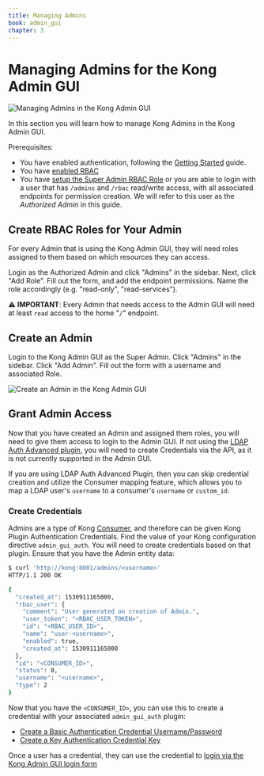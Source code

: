 ```yaml
---
title: Managing Admins
book: admin_gui
chapter: 3
---
```

# Managing Admins for the Kong Admin GUI

![Managing Admins in the Kong Admin GUI](https://konghq.com/wp-content/uploads/2018/07/admins1.png)

In this section you will learn how to manage Kong Admins in the Kong Admin GUI. 

Prerequisites:
* You have enabled authentication, following the [Getting Started](/docs/enterprise/{{page.kong_version}}/admin-gui/configuration/getting-started/) guide.
* You have [enabled RBAC](/docs/enterprise/{{page.kong_version}}/rbac/overview/#enforcing-rbac)
* You have [setup the Super Admin RBAC Role](/docs/enterprise/{{page.kong_version}}/rbac/examples/#bootstrapping-the-first-rbac-user-the-super-admin) or you are able to login with a user that has `/admins` and `/rbac` read/write access, with all associated endpoints for permission creation. We will refer to this user as the *Authorized Admin* in this guide.

## Create RBAC Roles for Your Admin

For every Admin that is using the Kong Admin GUI, they will need roles assigned to them based on which resources they can access.

Login as the Authorized Admin and click "Admins" in the sidebar. Next, click "Add Role". Fill out the form, and add the endpoint permissions. Name the role accordingly (e.g. "read-only", "read-services").

⚠️ **IMPORTANT**: Every Admin that needs access to the Admin GUI will need at least `read` access to the home "`/`" endpoint.

## Create an Admin

Login to the Kong Admin GUI as the Super Admin. Click "Admins" in the sidebar. Click "Add Admin". Fill out the form with a username and associated Role.

![Create an Admin in the Kong Admin GUI](https://konghq.com/wp-content/uploads/2018/07/admins2.png)

## Grant Admin Access

Now that you have created an Admin and assigned them roles, you will need to give them access to login to the Admin GUI. If not using the [LDAP Auth Advanced plugin](/docs/enterprise/{{page.kong_versions}}/admin-gui/configuration/authentication/#ldap-authentication), you will need to create Credentials via the API, as it is not currently supported in the Admin GUI.

If you are using LDAP Auth Advanced Plugin, then you can skip credential creation and utilize the Consumer mapping feature, which allows you to map a LDAP user's `username` to a consumer's `username` or `custom_id`.

### Create Credentials

Admins are a type of Kong [Consumer](/docs/0.13.x/admin-api/#consumer-object), and therefore can be given Kong Plugin Authentication Credentials. Find the value of your Kong configuration directive `admin_gui_auth`. You will need to create credentials based on that plugin. Ensure that you have the Admin entity data:

```bash
$ curl 'http://kong:8001/admins/<username>'
HTTP/1.1 200 OK

{
  "created_at": 1530911165000,
  "rbac_user": {
    "comment": "User generated on creation of Admin.",
    "user_token": "<RBAC_USER_TOKEN>",
    "id": "<RBAC_USER_ID>",
    "name": "user-<username>",
    "enabled": true,
    "created_at": 1530911165000
  },
  "id": "<CONSUMER_ID>",
  "status": 0,
  "username": "<username>",
  "type": 2
}
```

Now that you have the `<CONSUMER_ID>`, you can use this to create a credential with your associated `admin_gui_auth` plugin:

* [Create a Basic Authentication Credential Username/Password](/docs/enterprise/{{page.kong_versions}}/admin-gui/configuration/authentication/#enable-authentication)
* [Create a Key Authentication Credential Key](/docs/enterprise/{{page.kong_versions}}/admin-gui/configuration/authentication/#basic-authentication)

Once a user has a credential, they can use the credential to [login via the Kong Admin GUI login form](/docs/enterprise/{{page.kong_versions}}/admin-gui/configuration/authentication/#logging-in)
